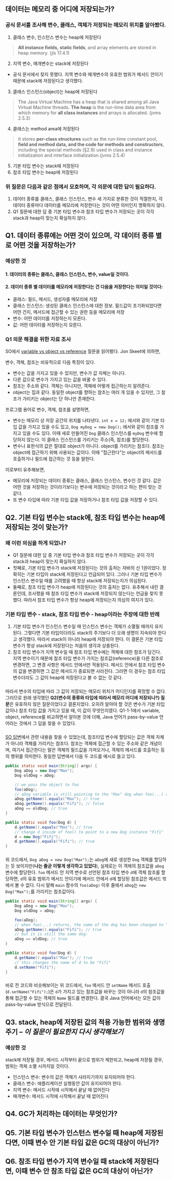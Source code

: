 ## 데이터는 메모리 중 어디에 저장되는가?
### 공식 문서를 조사해 변수, 클래스, 객체가 저장되는 메모리 위치를 알아봤다.
1. 클래스 변수, 인스턴스 변수는 heap에 저장된다
> **All instance fields, static fields**, and array elements are stored in heap memory. (jls 17.4.1)

2. 지역 변수, 매개변수는 stack에 저장된다<br>
- 공식 문서에서 찾지 못했다. 지역 변수와 매개변수의 유효한 범위가 메서드 안이기 때문에 stack에 저장된다고 생각했다.

3. 클래스 인스턴스(object)는 heap에 저장된다
> The Java Virtual Machine has a heap that is shared among all Java Virtual Machine threads. **The heap** is the run-time data area from which memory for **all class instances** and arrays is allocated. (jvms 2.5.3)

4. 클래스는 method area에 저장된다
> It stores **per-class structures** such as the run-time constant pool, **field and method data, and the code for methods and constructors**, including the special methods (§2.9) used in class and instance initialization and interface initialization.(jvms 2.5.4)

5. 기본 타입 변수는 stack에 저장된다
6. 참조 타입 변수는 heap에 저장된다

### 위 질문은 다음과 같은 점에서 모호하며, 각 의문에 대한 답이 필요하다.
1. 데이터 종류를 클래스, 클래스 인스턴스, 변수 세 가지로 분류한 것이 적절한지, 각 데이터 종류마다 데이터를 메모리에 저장한다는 것이 어떤 의미인지 명확하지 않다.
2. Q1 질문에 대한 답 중 기본 타입 변수과 참조 타입 변수가 저장되는 곳이 각각 stack과 heap이 맞는지 확실하지 않다.


## Q1. 데이터 종류에는 어떤 것이 있으며, 각 데이터 종류 별로 어떤 것을 저장하는가?
### 예상한 것
#### 1. 데이터의 종류는 클래스, 클래스 인스턴스, 변수, value일 것이다.
#### 2. 데이터 종류 별 데이터를 메모리에 저장한다는 건 다음을 저장한다는 의미일 것이다:
- 클래스: 필드, 메서드, 생성자를 메모리에 저장
- 클래스 인스턴스: 생성된 클래스 인스턴스에 대한 정보. 필드값이 초기화되었다면 어떤 건지, 메서드에 접근할 수 있는 권한 등을 메모리에 저장
- 변수: 어떤 데이터를 저장하는지 모른다.
- 값: 어떤 데이터를 저장하는지 모른다.

### Q1 의문 해결을 위한 자료 조사
SO에서 [variable vs object vs reference](https://stackoverflow.com/questions/32010172/what-is-the-difference-between-a-variable-object-and-reference) 질문을 읽어봤다. Jon Skeet에 의하면,

변수, 객체, 참조는 비유적으로 다음 특징이 있다.
- 변수는 값을 가지고 있을 수 있지만, 변수가 값 자체는 아니다.
- 다른 값으로 변수가 가지고 있는 값을 바꿀 수 있다.
- 참조는 주소와 같다. 객체는 아니지만, 객체에 어떻게 접근하는지 알려준다.
- object는 집과 같다. 동일한 object를 향하는 참조는 여러 개 있을 수 있지만, 그 참조가 가리키는 object는 단 하나만 존재한다.

프로그램 용어로 변수, 객체, 참조를 설명하면,
- 변수는 메모리 상 저장 공간의 위치를 나타낸다. `int x = 12;` 에서와 같이 기본 타입 값을 가지고 있을 수도 있고, `Dog myDog = new Dog();` 에서와 같이 참조를 가지고 있을 수도 있다. 이때 새로 만들어진 `Dog` 클래스 인스턴스를 `myDog` 변수에 할당하지 않는다. 이 클래스 인스턴스를 가리키는 주소(즉, 참조)를 할당한다.
- 변수나 표현식의 값은 절대로 object가 아니다. object를 가리키는 참조다. 참조는 object에 접근하기 위해 사용되는 값이다. 이때 "접근한다"는 object의 메서드를 호출하거나 필드에 접근하는 것 등을 말한다.

이로부터 유추해보면,
- 메모리에 저장되는 데이터 종류는 클래스, 클래스 인스턴스, 변수인 것 같다. 값은 어떤 것을 저장하는 것이라기보다는 변수에 저장되는 것이라고 하는 편이 맞는 것 같다.
- 또 변수 타입에 따라 기본 타입 값을 저장하거나  참조 타입 값을 저장할 수 있다.


## Q2. 기본 타입 변수는 stack에, 참조 타입 변수는 heap에 저장되는 것이 맞는가?
### 왜 이런 의심을 하게 되었나?
- Q1 질문에 대한 답 중 기본 타입 변수과 참조 타입 변수가 저장되는 곳이 각각 stack과 heap이 맞는지 확실하지 않다.
- 첫째로, 기본 타입 변수가 stack에 저장된다는 것의 출처는 자바의 신 1권이었다. 정확히는 기본 타입이 stack에 저장된다고 언급되어 있다. 그러나 기본 타입 변수가 인스턴스 변수일 때를 고려했을 때 항상 stack에 저장되는지가 의심된다.
- 둘째로, 참조 타입 변수가 heap에 저장된다는 것의 출처는 없다. 유추해서 내린 결론인데, 조사했을 때 참조 타입 변수가 stack에 저장되지 않는다는 언급을 찾지 못했다. 따라서 참조 타입 변수가 항상 heap에 저장되는지 의심의 여지가 있다.

### 기본 타입 변수 - stack, 참조 타입 변수 - heap이라는 주장에 대한 반례
1. 기본 타입 변수가 인스턴스 변수일 때
인스턴스 변수는 객체가 소멸될 때까지 유지된다. 그렇다면 기본 타입이더라도 stack의 주기보다 더 오래 생명이 지속되야 한다고 생각했다. 따라서 stack이 아니라 heap에 저장되야 한다. 이 결론은 기본 타입 변수가 항상 stack에 저장된다는 처음의 생각과 상충된다.
2. 참조 타입 변수가 지역 변수일 때
참조 타입 변수에는 객체에 대한 참조가 담긴다. 지역 변수이기 때문에 참조 타입 변수가 가지는 참조값(reference)을 다른 참조로 변경하면, 그 변경 사항은 메서드 안에서만 적용된다. 메서드 안에서 참조 타입 변수의 값을 변경하면 그 값은 메서드가 종료되면 사라진다. 그러면 이 경우는 참조 타입 변수더라도 그 값이 heap에 저장된다고 볼 수 없는 것 같다.

###
따라서 변수의 타입에 따라 그 값이 저장되는 메모리 위치가 어디인지를 확정할 수 없다. 그러므로 원래 생각했던 **Q2(변수의 종류와 타입에 따라서 메모리 어디에 저장되나?) 질문**은 유효하지 않은 질문이었다고 결론지었다. 오히려 알아야 할 것은 변수가 기본 타입 값이나 참조 타입 값을 가지고 있을 때, 이 값이 무엇인지였다. Q1-1-1에서 variable, object, reference를 비교하면서 알아본 것에 더해, Java 언어가 pass-by-value 언어라는 것에서 그 답을 찾을 수 있었다.

###
[SO 답변](https://stackoverflow.com/a/40523)에서 관련 내용을 찾을 수 있었는데, 참조타입 변수에 할당되는 값은 객체 자체가 아니라 객체를 가리키는 참조다. 참조는 객체에 접근할 수 있는 주소와 같은 개념이며, 여기서 접근한다는 말은 객체의 필드값을 가져오거나, 객체의 메서드를 호출하는 등의 행위를 의미한다. 동일한 답변에서 다음 두 코드를 예시로 들고 있다.

```java
public static void main(String[] args) {
    Dog aDog = new Dog("Max");
    Dog oldDog = aDog;

    // we pass the object to foo
    foo(aDog);
    // aDog variable is still pointing to the "Max" dog when foo(...) returns
    aDog.getName().equals("Max"); // true
    aDog.getName().equals("Fifi"); // false
    aDog == oldDog; // true
}

public static void foo(Dog d) {
    d.getName().equals("Max"); // true
    // change d inside of foo() to point to a new Dog instance "Fifi"
    d = new Dog("Fifi");
    d.getName().equals("Fifi"); // true
}
```

###
위 코드에서, `Dog aDog = new Dog("Max");`는 `aDog`에 새로 생성한 `Dog` 객체를 할당하는 듯 보이지만(**나는 줄곧 이렇게 생각하고 있었다**), 실제로는 이 객체의 참조값을 `aDog` 변수에 할당한다. `foo` 메서드 안 지역 변수로 선언된 참조 타입 변수 `d`에 객체 참조를 할당하면, `d`의 유효 범위가 메서드 안이기에 메서드 안에서 `d`에 할당된 참조값은 메서드 밖에서 볼 수 없다. 다시 말해 `main` 함수의 `foo(aDog)` 이후 줄에서 `aDog`는 `new Dog("Max");`를 가리키는 참조값이다.

```java
public static void main(String[] args) {
    Dog aDog = new Dog("Max");
    Dog oldDog = aDog;

    foo(aDog);
    // when foo(...) returns, the name of the dog has been changed to "Fifi"
    aDog.getName().equals("Fifi"); // true
    // but it is still the same dog:
    aDog == oldDog; // true
}

public static void foo(Dog d) {
    d.getName().equals("Max"); // true
    // this changes the name of d to be "Fifi"
    d.setName("Fifi");
}
```

###
바로 전 코드와 비슷해보이는 위 코드에서, `foo` 메서드 안 `setName` 메서드 호출(`d.setName("Fifi");`)은 `d`가 가지고 있는 참조값을 바꾸는 것이 아니라 `d`의 참조값을 통해 접근할 수 있는 객체의 `Name` 필드를 변경한다. 결국 Java 언어에서는 모든 값이 pass-by-value 방식으로 전달된다.

## Q3. stack, heap에 저장된 값의 적용 가능한 범위와 생명 주기 – *이 질문이 필요한지 다시 생각해보기*
### 예상한 것
stack에 저장될 경우, 메서드 시작부터 끝으로 범위가 제한되고, heap에 저장될 경우, 범위는 객체 소멸 시까지일 것이다.

- 인스턴스 변수: 변수의 값은 객체가 사라지기까지 유지되어야 한다.
- 클래스 변수: 애플리케이션 실행동안 값이 유지되어야 한다.
- 지역 변수: 메서드 시작에 시작해서 끝날 때 없어진다
- 매개변수: 메서드 시작에 시작해서 끝날 때 없어진다

## Q4. GC가 처리하는 데이터는 무엇인가?

## Q5. 기본 타입 변수가 인스턴스 변수일 때 heap에 저장된다면, 이때 변수 안 기본 타입 값은 GC의 대상이 아닌가?

## Q6. 참조 타입 변수가 지역 변수일 때 stack에 저장된다면, 이때 변수 안 참조 타입 값은 GC의 대상이 아닌가?
